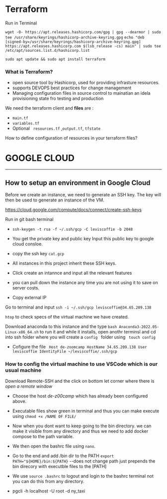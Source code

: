
# Terraform
Run in Terminal

 `wget -O- https://apt.releases.hashicorp.com/gpg | gpg --dearmor | sudo tee /usr/share/keyrings/hashicorp-archive-keyring.gpg`
 `echo "deb [signed-by=/usr/share/keyrings/hashicorp-archive-keyring.gpg] https://apt.releases.hashicorp.com $(lsb_release -cs) main" | sudo tee /etc/apt/sources.list.d/hashicorp.list`

 `sudo apt update && sudo apt install terraform`
 
 ### What is Terraform?
  * open source tool by Hashicorp, used for providing infrasture resources.
  * supports DEVOPS best practices for change management
  * Managing configuration files in source control to mainatian an idela provisioning state fro testing and production

  We need the terraform client 
   and **files** are :

   * `main.tf`
   * `variables.tf`
   * Optional ` resources.tf`
   ,`output.tf`, `tfstate`


   How to define configuration of resources in your terraform files?

   # **GOOGLE CLOUD**
---
## How to setup an environment in Google Cloud

Before we create an instance, we need to generate an SSH key. The key will then be used to generate an instance of the VM.

https://cloud.google.com/compute/docs/connect/create-ssh-keys

Run in git bash terminal

* `ssh-keygen -t rsa -f ~/.ssh/gcp -C leviscoffie -b 2048`

* You get the private key and public key
Input this public key to google cloud consloe.

* copy the ssh key `cat.gcp`

* All instances in this project inherit these SSH keys. 

* Click create an intannce and input all the relevant features
* you can pull down the instance any time you are not using it to save on server costs.

* Copy external IP

Go to terminal and input `ssh -i ~/.ssh/gcp leviscoffie@34.65.209.138`

`htop` to check specs of the virtual machine we have created.


Download anaconda to this instance and the type `bash Anaconda3-2022.05-Linux-x86_64.sh` to run it and while it installs, open anothr terminsl and cd into ssh folder where you will create a `config ` folder using ` touch config`
* Cofigure the file 
  `  Host de-zoomcamp
    HostName 34.65.209.138
    User leviscoffie
    IdentityFile ~/leviscoffie/.ssh/gcp
  `

### How to config the virtual machine to use VSCode which is our usual machine

Download Remote-SSH and the click on bottom let corner where there is _open a remote window_
* Choose the host _de-z00camp_ which has already been configured above.


* Executable files show green in terminal and thus you can make execute using  `chmod +x /NAME OF FILE/`

* Now when you dont want to keep going to the bin directory. we can make it visible from any directory  and thus we  need to add docker compose to the path variable.

* We then open the bashrc file using `nano`.

* Go to the end and add /bin dir to the PATH
`export PATH="${HOME}/bin:${PATH}` --does not change path just prepends the bin direcory with executble files to the [PATH]

* We use `source .bashrc` to logout and login to the bashrc terminal not you can do this from any directory.


* pgcli -h localhost -U root -d ny_taxi